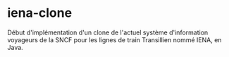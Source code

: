 # iena-clone

Début d'implémentation d'un clone de l'actuel système d'information voyageurs de la SNCF pour les lignes de train Transillien nommé IENA, en Java.
